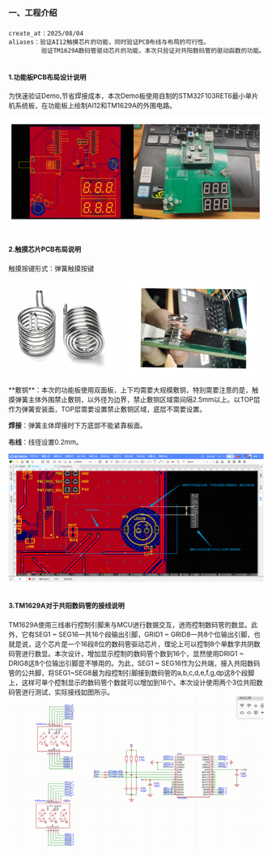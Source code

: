 # <span class="green"><font size=3>一、工程介绍</font></span>

```bash
create_at：2025/08/04
aliases：验证AI12触摸芯片的功能，同时验证PCB布线与布局的可行性。
         验证TM1629A数码管驱动芯片的功能，本次只验证对共阳数码管的驱动函数的功能。
```

## <font size=2>1.功能板PCB布局设计说明</font>

<font size=2>为快速验证Demo,节省焊接成本，本次Demo板使用自制的STM32F103RET6最小单片机系统板，在功能板上绘制AI12和TM1629A的外围电路。</font>

![功能板](./images/Demo_Images8.png)

## <font size=2>2.触摸芯片PCB布局说明</font>
<font size=2>触摸按键形式：弹簧触摸按键</font>

![触摸弹簧](./images/Demo_Images7.png)

<font size=2>
**敷铜**：本次的功能板使用双面板，上下均需要大规模敷铜，特别需要注意的是，触摸弹簧主体外围禁止敷铜，以外径为边界，禁止敷铜区域需间隔2.5mm以上。以TOP层作为弹簧安装面，TOP层需要设置禁止敷铜区域，底层不需要设置。

**焊接**：弹簧主体焊接时下方底部不能紧靠板面。

**布线**：线径设置0.2mm。
</font>

![触摸弹簧](./images/Demo_Images3.png)

## <font size=2>3.TM1629A对于共阳数码管的接线说明</font>
<font size=2>TM1629A使用三线串行控制引脚来与MCU进行数据交互，进而控制数码管的数显。此外，它有SEG1 ~ SEG16一共16个段输出引脚，GRID1 ~ GRID8一共8个位输出引脚，也就是说，这个芯片是一个16段8位的数码管驱动芯片，理论上可以控制8个单数字共阴数码管进行数显。本次设计，增加显示控制的数码管个数到16个，显然使用DRIG1 ~ DRIG8这8个位输出引脚是不够用的。为此，SEG1 ~ SEG16作为公共端，接入共阳数码管的公共脚，将SEG1~SEG8最为段控制引脚接到数码管的a,b,c,d,e,f,g,dp这8个段脚上，这样可单个控制显示的数码管个数就可以增加到16个。本次设计使用两个3位共阳数码管进行测试，实际接线如图所示。</font>
![数码管接线](./images/Demo_Images6.png)



